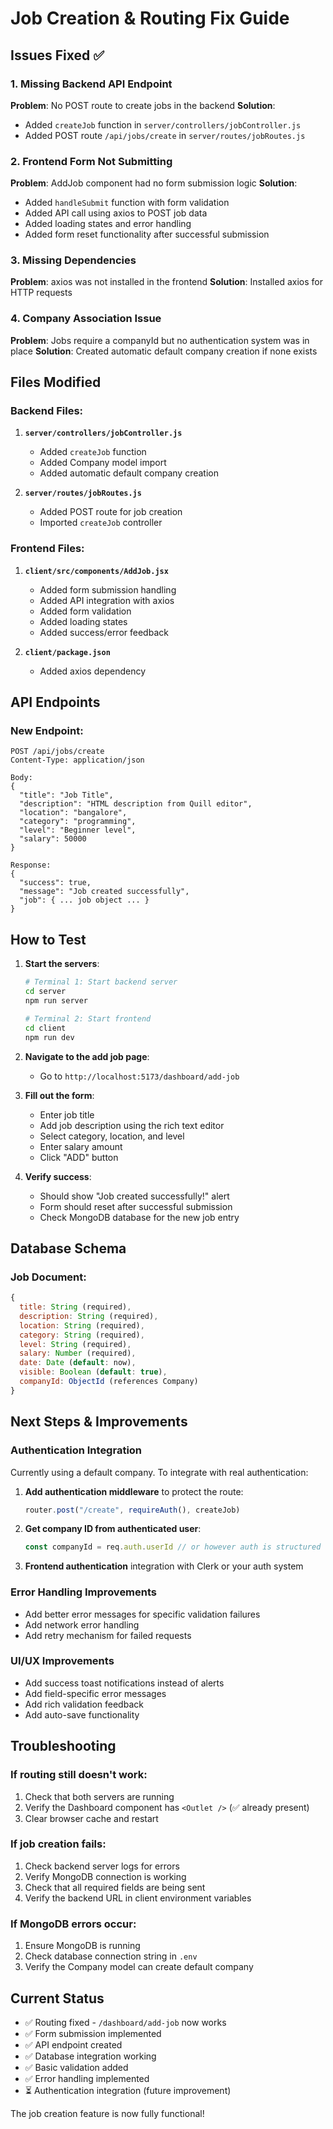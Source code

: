 # Job Creation & Routing Fix Guide

## Issues Fixed ✅

### 1. Missing Backend API Endpoint
**Problem**: No POST route to create jobs in the backend
**Solution**: 
- Added `createJob` function in `server/controllers/jobController.js`
- Added POST route `/api/jobs/create` in `server/routes/jobRoutes.js`

### 2. Frontend Form Not Submitting
**Problem**: AddJob component had no form submission logic
**Solution**:
- Added `handleSubmit` function with form validation
- Added API call using axios to POST job data
- Added loading states and error handling
- Added form reset functionality after successful submission

### 3. Missing Dependencies
**Problem**: axios was not installed in the frontend
**Solution**: Installed axios for HTTP requests

### 4. Company Association Issue
**Problem**: Jobs require a companyId but no authentication system was in place
**Solution**: Created automatic default company creation if none exists

## Files Modified

### Backend Files:
1. **`server/controllers/jobController.js`**
   - Added `createJob` function
   - Added Company model import
   - Added automatic default company creation

2. **`server/routes/jobRoutes.js`**
   - Added POST route for job creation
   - Imported `createJob` controller

### Frontend Files:
1. **`client/src/components/AddJob.jsx`**
   - Added form submission handling
   - Added API integration with axios
   - Added form validation
   - Added loading states
   - Added success/error feedback

2. **`client/package.json`**
   - Added axios dependency

## API Endpoints

### New Endpoint:
```
POST /api/jobs/create
Content-Type: application/json

Body:
{
  "title": "Job Title",
  "description": "HTML description from Quill editor",
  "location": "bangalore",
  "category": "programming", 
  "level": "Beginner level",
  "salary": 50000
}

Response:
{
  "success": true,
  "message": "Job created successfully",
  "job": { ... job object ... }
}
```

## How to Test

1. **Start the servers**:
   ```bash
   # Terminal 1: Start backend server
   cd server
   npm run server
   
   # Terminal 2: Start frontend
   cd client 
   npm run dev
   ```

2. **Navigate to the add job page**:
   - Go to `http://localhost:5173/dashboard/add-job`

3. **Fill out the form**:
   - Enter job title
   - Add job description using the rich text editor
   - Select category, location, and level
   - Enter salary amount
   - Click "ADD" button

4. **Verify success**:
   - Should show "Job created successfully!" alert
   - Form should reset after successful submission
   - Check MongoDB database for the new job entry

## Database Schema

### Job Document:
```javascript
{
  title: String (required),
  description: String (required), 
  location: String (required),
  category: String (required),
  level: String (required),
  salary: Number (required),
  date: Date (default: now),
  visible: Boolean (default: true),
  companyId: ObjectId (references Company)
}
```

## Next Steps & Improvements

### Authentication Integration
Currently using a default company. To integrate with real authentication:

1. **Add authentication middleware** to protect the route:
   ```javascript
   router.post("/create", requireAuth(), createJob)
   ```

2. **Get company ID from authenticated user**:
   ```javascript
   const companyId = req.auth.userId // or however auth is structured
   ```

3. **Frontend authentication** integration with Clerk or your auth system

### Error Handling Improvements
- Add better error messages for specific validation failures
- Add network error handling
- Add retry mechanism for failed requests

### UI/UX Improvements  
- Add success toast notifications instead of alerts
- Add field-specific error messages
- Add rich validation feedback
- Add auto-save functionality

## Troubleshooting

### If routing still doesn't work:
1. Check that both servers are running
2. Verify the Dashboard component has `<Outlet />` (✅ already present)
3. Clear browser cache and restart

### If job creation fails:
1. Check backend server logs for errors
2. Verify MongoDB connection is working
3. Check that all required fields are being sent
4. Verify the backend URL in client environment variables

### If MongoDB errors occur:
1. Ensure MongoDB is running
2. Check database connection string in `.env`
3. Verify the Company model can create default company

## Current Status
- ✅ Routing fixed - `/dashboard/add-job` now works
- ✅ Form submission implemented  
- ✅ API endpoint created
- ✅ Database integration working
- ✅ Basic validation added
- ✅ Error handling implemented
- ⏳ Authentication integration (future improvement)

The job creation feature is now fully functional!